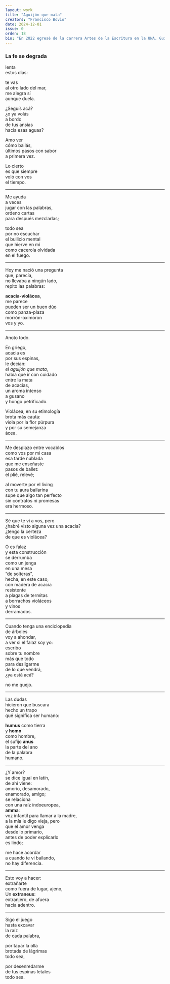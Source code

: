 ```yaml
---
layout: work
title: "Aguijón que mata"
creators: "Francisco Bovio"
date: 2024-12-01
issue: 0
orden: 18
bio: "En 2022 egresé de la carrera Artes de la Escritura en la UNA. Guío los talleres “Cuerpo y Escritura” I y II desde 2021. Gané el tercer premio en el concurso nacional de crónica de ICANA. Recientemente un poema mío fue seleccionado para publicarse en la revista Casapaís."
---
```



### La fe se degrada

lenta  
estos días:  

te vas  
al otro lado del mar,  
me alegra sí  
aunque duela.  

¿Seguís acá?  
¿o ya volás  
a bordo  
de tus ansias  
hacia esas aguas?  

Amo ver  
cómo bailás,  
últimos pasos con sabor  
a primera vez.  

Lo cierto  
es que siempre  
voló con vos  
el tiempo.

---

Me ayuda  
a veces  
jugar con las palabras,  
ordeno cartas  
para después mezclarlas;  

todo sea  
por no escuchar  
el bullicio mental  
que hierve en mí  
como cacerola olvidada  
en el fuego.  

---

Hoy me nació una pregunta  
que, parecía,  
no llevaba a ningún lado,  
repito las palabras:  

**acacia-violácea**,  
me parece  
pueden ser un buen dúo  
como panza-plaza  
morrón-oxímoron  
vos y yo.  

---

Anoto todo.  

En griego,  
acacia es  
por sus espinas,  
le decían:  
_el aguijón que mata_,  
había que ir con cuidado  
entre la mata  
de acacias,  
un aroma intenso  
a gusano  
y hongo petrificado.  

Violácea, en su etimología  
brota más cauta:  
viola por la flor púrpura  
y por su semejanza  
ácea.  

---

Me desplazo entre vocablos  
como vos por mi casa  
esa tarde nublada  
que me enseñaste  
pasos de ballet:  
el plié, relevé;  

al moverte por el living  
con tu aura bailarina  
supe que algo tan perfecto  
sin contratos ni promesas  
era hermoso.  

---

Sé que te vi a vos, pero  
¿habré visto alguna vez una acacia?  
¿tengo la certeza  
de que es violácea?  

O es falaz  
y esta construcción  
se derrumba  
como un jenga  
en una mesa  
“de solteras”,  
hecha, en este caso,  
con madera de acacia  
resistente  
a plagas de termitas  
a borrachos violáceos  
y vinos  
derramados.  

---

Cuando tenga una enciclopedia  
de árboles  
voy a ahondar,  
a ver si el falaz soy yo:  
escribo  
sobre tu nombre  
más que todo  
para desligarme  
de lo que vendrá,  
¿ya está acá?  

no me quejo.  

---

Las dudas  
hicieron que buscara  
hecho un trapo  
qué significa ser humano:  

**humus** como tierra  
y **homo**  
como hombre,  
el sufijo **anus**  
la parte del ano  
de la palabra  
humano.  

---

¿Y amor?  
se dice igual en latín,  
de ahí viene:  
amorío, desamorado,  
enamorado, amigo;  
se relaciona  
con una raíz indoeuropea,  
**amma**:  
voz infantil para llamar a la madre,  
a la mía le digo vieja, pero  
que el amor venga  
desde lo primario,  
antes de poder explicarlo  
es lindo;  

me hace acordar  
a cuando te vi bailando,  
no hay diferencia.  

---

Esto voy a hacer:  
extrañarte  
como fuera de lugar, ajeno,  
Un **extraneus**:  
extranjero, de afuera  
hacia adentro.  

---

Sigo el juego  
hasta excavar  
la raíz  
de cada palabra,  

por tapar la olla  
brotada de lágrimas  
todo sea,  

por desenredarme  
de tus espinas letales  
todo sea.
